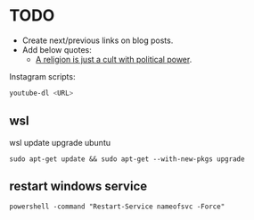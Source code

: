 # TODO #################################################################

- Create next/previous links on blog posts.
- Add below quotes:
  - [A religion is just a cult with political power](https://www.facebook.com/KevinGraham1992/posts/10220844234557372?comment_id=10220867445337627).
  
  
  
Instagram scripts:

```bash
youtube-dl <URL>
```


## wsl

wsl update upgrade ubuntu

```
sudo apt-get update && sudo apt-get --with-new-pkgs upgrade
```

## restart windows service

```
powershell -command "Restart-Service nameofsvc -Force"

```
